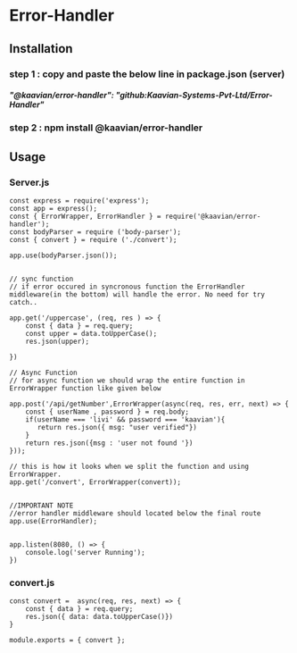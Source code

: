 # Error-Handler

## Installation 

### step 1 : copy and paste the below line in package.json (server) 
##### "@kaavian/error-handler": "github:Kaavian-Systems-Pvt-Ltd/Error-Handler"
### step 2 : npm install @kaavian/error-handler

## Usage

### Server.js
```
const express = require('express');
const app = express();
const { ErrorWrapper, ErrorHandler } = require('@kaavian/error-handler');
const bodyParser = require ('body-parser');
const { convert } = require ('./convert');

app.use(bodyParser.json());


// sync function
// if error occured in syncronous function the ErrorHandler middleware(in the bottom) will handle the error. No need for try catch..

app.get('/uppercase', (req, res ) => {
    const { data } = req.query;
    const upper = data.toUpperCase();
    res.json(upper);

})

// Async Function 
// for async function we should wrap the entire function in ErrorWrapper function like given below

app.post('/api/getNumber',ErrorWrapper(async(req, res, err, next) => {
    const { userName , password } = req.body;
    if(userName === 'livi' && password === 'kaavian'){
       return res.json({ msg: "user verified"})
    }
    return res.json({msg : 'user not found '})
}));

// this is how it looks when we split the function and using ErrorWrapper.
app.get('/convert', ErrorWrapper(convert));


//IMPORTANT NOTE
//error handler middleware should located below the final route 
app.use(ErrorHandler);


app.listen(8080, () => {
    console.log('server Running');
})
```

### convert.js
```
const convert =  async(req, res, next) => {
    const { data } = req.query;
    res.json({ data: data.toUpperCase()})
}

module.exports = { convert };
```


